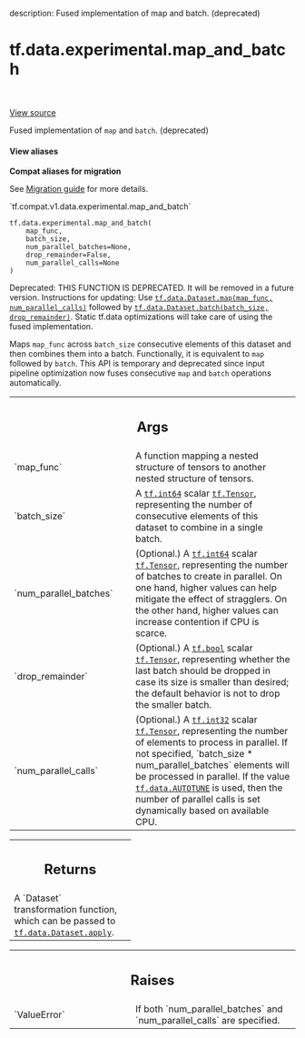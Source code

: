 description: Fused implementation of map and batch. (deprecated)

<div itemscope itemtype="http://developers.google.com/ReferenceObject">
<meta itemprop="name" content="tf.data.experimental.map_and_batch" />
<meta itemprop="path" content="Stable" />
</div>

# tf.data.experimental.map_and_batch

<!-- Insert buttons and diff -->

<table class="tfo-notebook-buttons tfo-api nocontent" align="left">

</table>

<a target="_blank" class="external" href="/code/stable/tensorflow/python/data/experimental/ops/batching.py">View source</a>



Fused implementation of `map` and `batch`. (deprecated)

<section class="expandable">
  <h4 class="showalways">View aliases</h4>
  <p>
<b>Compat aliases for migration</b>
<p>See
<a href="https://www.tensorflow.org/guide/migrate">Migration guide</a> for
more details.</p>
<p>`tf.compat.v1.data.experimental.map_and_batch`</p>
</p>
</section>

<pre class="devsite-click-to-copy prettyprint lang-py tfo-signature-link">
<code>tf.data.experimental.map_and_batch(
    map_func,
    batch_size,
    num_parallel_batches=None,
    drop_remainder=False,
    num_parallel_calls=None
)
</code></pre>



<!-- Placeholder for "Used in" -->

Deprecated: THIS FUNCTION IS DEPRECATED. It will be removed in a future version.
Instructions for updating:
Use <a href="../../../tf/data/Dataset.md#map"><code>tf.data.Dataset.map(map_func, num_parallel_calls)</code></a> followed by <a href="../../../tf/data/Dataset.md#batch"><code>tf.data.Dataset.batch(batch_size, drop_remainder)</code></a>. Static tf.data optimizations will take care of using the fused implementation.

Maps `map_func` across `batch_size` consecutive elements of this dataset
and then combines them into a batch. Functionally, it is equivalent to `map`
followed by `batch`. This API is temporary and deprecated since input pipeline
optimization now fuses consecutive `map` and `batch` operations automatically.

<!-- Tabular view -->
 <table class="responsive fixed orange">
<colgroup><col width="214px"><col></colgroup>
<tr><th colspan="2"><h2 class="add-link">Args</h2></th></tr>

<tr>
<td>
`map_func`
</td>
<td>
A function mapping a nested structure of tensors to another
nested structure of tensors.
</td>
</tr><tr>
<td>
`batch_size`
</td>
<td>
A <a href="../../../tf.md#int64"><code>tf.int64</code></a> scalar <a href="../../../tf/Tensor.md"><code>tf.Tensor</code></a>, representing the number of
consecutive elements of this dataset to combine in a single batch.
</td>
</tr><tr>
<td>
`num_parallel_batches`
</td>
<td>
(Optional.) A <a href="../../../tf.md#int64"><code>tf.int64</code></a> scalar <a href="../../../tf/Tensor.md"><code>tf.Tensor</code></a>,
representing the number of batches to create in parallel. On one hand,
higher values can help mitigate the effect of stragglers. On the other
hand, higher values can increase contention if CPU is scarce.
</td>
</tr><tr>
<td>
`drop_remainder`
</td>
<td>
(Optional.) A <a href="../../../tf.md#bool"><code>tf.bool</code></a> scalar <a href="../../../tf/Tensor.md"><code>tf.Tensor</code></a>, representing
whether the last batch should be dropped in case its size is smaller than
desired; the default behavior is not to drop the smaller batch.
</td>
</tr><tr>
<td>
`num_parallel_calls`
</td>
<td>
(Optional.) A <a href="../../../tf.md#int32"><code>tf.int32</code></a> scalar <a href="../../../tf/Tensor.md"><code>tf.Tensor</code></a>,
representing the number of elements to process in parallel. If not
specified, `batch_size * num_parallel_batches` elements will be processed
in parallel. If the value <a href="../../../tf/data.md#AUTOTUNE"><code>tf.data.AUTOTUNE</code></a> is used, then
the number of parallel calls is set dynamically based on available CPU.
</td>
</tr>
</table>



<!-- Tabular view -->
 <table class="responsive fixed orange">
<colgroup><col width="214px"><col></colgroup>
<tr><th colspan="2"><h2 class="add-link">Returns</h2></th></tr>
<tr class="alt">
<td colspan="2">
A `Dataset` transformation function, which can be passed to
<a href="../../../tf/data/Dataset.md#apply"><code>tf.data.Dataset.apply</code></a>.
</td>
</tr>

</table>



<!-- Tabular view -->
 <table class="responsive fixed orange">
<colgroup><col width="214px"><col></colgroup>
<tr><th colspan="2"><h2 class="add-link">Raises</h2></th></tr>

<tr>
<td>
`ValueError`
</td>
<td>
If both `num_parallel_batches` and `num_parallel_calls` are
specified.
</td>
</tr>
</table>

